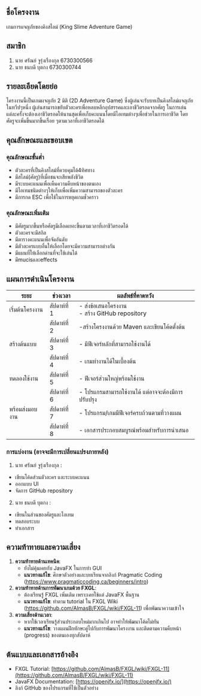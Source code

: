## ชื่อโครงงาน
เกมการผจญภัยของคิงสไลม์ (King Slime Adventure Game)
## สมาชิก

1. นาย ศรัณย์ จูรุ่งเรืองกุล 6730300566
2. นาย ธนบดี บุตกง 6730300744

## รายละเอียดโดยย่อ

โครงงานนี้เป็นเกมผจญภัย 2 มิติ (2D Adventure Game) ซึ่งผู้เล่นจะรับบทเป็นคิงสไลม์ผจญภัยในทวีปๆหนึ่ง ผู้เล่นสามารถขยับตัวละครเพื่อหลบหลีกอุปสรรคและเอาชีวิตรอดจากศัตรู ในการเล่นแต่ละครั้งจะต้องเอาชีวิตรอดให้นานสุดเพื่อเก็บคะแนนโดยมีไอเทมต่างๆเพื่อช่วยในการเอาชีวิต 	โดยศัตรูจะเพิ่มขึ้นมากขึ้นเรื่อย ๆตามเวลาที่เอาชีวิตรอดได้
## คุณลักษณะและขอบเขต

### คุณลักษณะขั้นต่ำ

-	ตัวละครที่เป็นคิงสไลม์ที่ควบคุมได้4ทิศทาง
-	มีสไลม์(ศัตรู)ที่เมื่อชนจะเสียพลังชีวิต
-	มีระบบคะแนนเพื่อเห็นความคืบหน้าของตนเอง
-	มีไอเทมชนิดต่างๆให้เก็บเพื่อเพิ่มความสามารถของตัวละคร
-	มีการกด ESC เพื่อใช้ในการหยุดเกมชั่วคราว

### คุณลักษณะเพิ่มเติม

-	มีศัตรูมากขึ้นหรือศัตรูมีเลือดเยอะขึ้นตามเวลาที่เอาชีวิตรอดได้
-	ตัวละครจะมีสกิล
-	มีตารางคะแนนเพื่อจัดอันดับ
-	มีตัวละครแบบอื่นให้เลือกโดยจะมีความสามารถต่างกัน
-	มีแผนที่ให้เลือกด่านที่จะใช้เล่นได้
-   มีmucisและeffects

## แผนการดำเนินโครงงาน


| **ระยะ**        | **ช่วงเวลา**   | **ผลลัพธ์ที่คาดหวัง**                                                                            |
| --------------- | -------------- | ------------------------------------------------------------------------------------------------ |
| เริ่มต้นโครงงาน | สัปดาห์ที่ 1 | - ส่งข้อเสนอโครงงาน<br>- สร้าง GitHub repository<br> |
|              | สัปดาห์ที่ 2 | -สร้างโครงงานด้วย Maven และเขียนโค้ดตั้งต้น |
| สร้างต้นแบบ     | สัปดาห์ที่ 3 | - มีฟีเจอร์หลักที่สามารถใช้งานได้                  |
|               | สัปดาห์ที่ 4  | - เกมทำงานได้ในเบื้องต้น                       |
| ทดลองใช้งาน     | สัปดาห์ที่ 5 | - ฟีเจอร์ส่วนใหญ่พร้อมใช้งาน<br>          |
|                | สัปดาห์ที่ 6 | - โปรแกรมสามารถใช้งานได้ แต่อาจจะต้องมีการปรับปรุง |
| พร้อมส่งมอบงาน  | สัปดาห์ที่ 7 | - โปรแกรม/เกมมีฟีเจอร์ครบถ้วนตามที่วางแผน<br>           |
|                | สัปดาห์ที่ 8 | - เอกสารประกอบสมบูรณ์พร้อมสำหรับการนำเสนอ|

### การแบ่งงาน (อาจจะมีการเปลี่ยนแปรงภายหลัง)

1. นาย ศรัณย์ จูรุ่งเรืองกุล :
-	เขียนโค้ดส่วนตัวละคร และระบบคะแนน 
-	ออกแบบ UI
-	จัดการ GitHub repository


2. นาย ธนบดี บุตกง :
-	เขียนในส่วนของศัตรูและไอเทม
-	ทดสอบระบบ
-	ทำเอกสาร


## ความท้าทายและความเสี่ยง

1. **ความท้าทายด้านเทคนิค**:
    - ยังไม่คุ้นเคยกับ JavaFX ในการทำ GUI
    - **แนวทางแก้ไข**: ศึกษาตัวอย่างและบทเรียนจากลิงก์ Pragmatic Coding (https://www.pragmaticcoding.ca/beginners/intro)
2. **ความท้าทายด้านการพัฒนาเกมด้วย FXGL**:
    - ต้องเรียนรู้ FXGL เพิ่มเติม เพราะเคยใช้แต่ JavaFX พื้นฐาน
    - **แนวทางแก้ไข**: ทำตาม tutorial ใน FXGL Wiki (https://github.com/AlmasB/FXGL/wiki/FXGL-11) เพื่อพัฒนาความเข้าใจ
3. **ความเสี่ยงด้านเวลา**:
    - หากใช้เวลาเรียนรู้ส่วนประกอบใหม่มากเกินไป อาจทำให้พัฒนาโค้ดไม่ทัน
    - **แนวทางแก้ไข**: วางแผนฝึกทักษะคู่ไปกับการพัฒนาโครงงาน และติดตามความคืบหน้า (progress) ของตนเองทุกสัปดาห์

## ต้นแบบและเอกสารอ้างอิง

- FXGL Tutorial: [https://github.com/AlmasB/FXGL/wiki/FXGL-11](https://github.com/AlmasB/FXGL/wiki/FXGL-11)
- JavaFX Documentation: [https://openjfx.io/](https://openjfx.io/)
- ลิงก์ GitHub ของโปรแกรมที่ใช้เป็นตัวอย่าง
